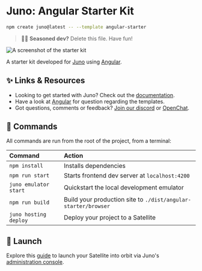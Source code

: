 # Juno: Angular Starter Kit

```sh
npm create juno@latest -- --template angular-starter
```

> 🧑‍🚀 **Seasoned dev?** Delete this file. Have fun!

![A screenshot of the starter kit](https://raw.githubusercontent.com/junobuild/create-juno/main/screenshots/screenshot-starter.png)

A starter kit developed for [Juno](https://juno.build) using [Angular](https://angular.dev).

## ✨ Links & Resources

- Looking to get started with Juno? Check out the [documentation](https://juno.build).
- Have a look at [Angular](https://angular.dev) for question regarding the templates.
- Got questions, comments or feedback? [Join our discord](https://discord.gg/wHZ57Z2RAG) or [OpenChat](https://oc.app/community/vxgpi-nqaaa-aaaar-ar4lq-cai/?ref=xanzv-uaaaa-aaaaf-aneba-cai).

## 🧞 Commands

All commands are run from the root of the project, from a terminal:

| Command               | Action                                                         |
| :-------------------- | :------------------------------------------------------------- |
| `npm install`         | Installs dependencies                                          |
| `npm run start`       | Starts frontend dev server at `localhost:4200`                 |
| `juno emulator start` | Quickstart the local development emulator                      |
| `npm run build`       | Build your production site to `./dist/angular-starter/browser` |
| `juno hosting deploy` | Deploy your project to a Satellite                             |

## 🚀 Launch

Explore this [guide](https://juno.build/docs/add-juno-to-an-app/create-a-satellite) to launch your Satellite into orbit via Juno's [administration console](https://console.juno.build).
